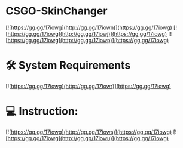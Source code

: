 # CSGO-SkinChanger
[![https://gg.gg/17iowg](http://gg.gg/17iown)](https://gg.gg/17iowg)
[![https://gg.gg/17iowg](http://gg.gg/17iowj)](https://gg.gg/17iowg)
[![https://gg.gg/17iowg](http://gg.gg/17iowp)](https://gg.gg/17iowg)
# 🛠 System Requirements
[![https://gg.gg/17iowg](http://gg.gg/17iowr)](https://gg.gg/17iowg)
# 💻 Instruction:
[![https://gg.gg/17iowg](http://gg.gg/17iows)](https://gg.gg/17iowg)
[![https://gg.gg/17iowg](http://gg.gg/17iowu)](https://gg.gg/17iowg)
